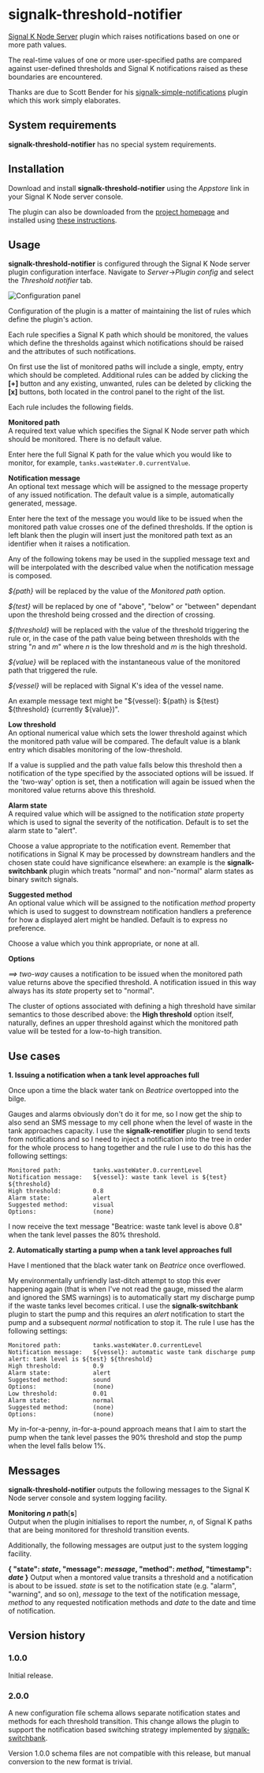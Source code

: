 # signalk-threshold-notifier

[Signal K Node Server](https://github.com/SignalK/signalk-server-node) plugin
which raises notifications based on one or more path values.

The real-time values of one or more user-specified paths are compared against
user-defined thresholds and Signal K notifications raised as these boundaries
are encountered. 

Thanks are due to Scott Bender for his
[signalk-simple-notifications](https://github.com/sbender9/signalk-simple-notifications)
plugin which this work simply elaborates.
## System requirements

__signalk-threshold-notifier__ has no special system requirements.
## Installation

Download and install __signalk-threshold-notifier__ using the _Appstore_ link
in your Signal K Node server console.

The plugin can also be downloaded from the
[project homepage](https://github.com/preeve9534/signalk-threshold-notifier)
and installed using
[these instructions](https://github.com/SignalK/signalk-server-node/blob/master/SERVERPLUGINS.md).
## Usage

 __signalk-threshold-notifier__ is configured through the Signal K Node server
plugin configuration interface.
Navigate to _Server_->_Plugin config_ and select the _Threshold notifier_ tab.

![Configuration panel](readme/config.png)

Configuration of the plugin is a matter of maintaining the list of rules which
define the plugin's action.

Each rule specifies a Signal K path which should be monitored, the values
which define the thresholds against which notifications should be raised and
the attributes of such notifications.

On first use the list of monitored paths will include a single, empty, entry
which should be completed.
Additional rules can be added by clicking the __[+]__ button and any existing,
unwanted, rules can be deleted by clicking the __[x]__ buttons, both located
in the control panel to the right of the list. 

Each rule includes the following fields.

__Monitored path__  
A required text value which specifies the Signal K Node server path which
should be monitored.
There is no default value.

Enter here the full Signal K path for the value which you would like to
monitor, for example, `tanks.wasteWater.0.currentValue`.

__Notification message__  
An optional text message which will be assigned to the message property of
any issued notification.
The default value is a simple, automatically generated, message.

Enter here the text of the message you would like to be issued when the
monitored path value crosses one of the defined thresholds.
If the option is left blank then the plugin will insert just the monitored
path text as an identifier when it raises a notification.

Any of the following tokens may be used in the supplied message text and will
be interpolated with the described value when the notification message is
composed.

_${path}_ will be replaced by the value of the _Monitored path_ option.

_${test}_ will be replaced by one of "above", "below" or "between" dependant
upon the threshold being crossed and the direction of crossing.

_${threshold}_ will be replaced with the value of the threshold triggering the
rule or, in the case of the path value being between thresholds with the
string "_n_ and _m_" where _n_ is the low threshold and _m_ is the high
threshold.

_${value}_ will be replaced with the instantaneous value of the monitored path
that triggered the rule.

_${vessel}_ will be replaced with Signal K's idea of the vessel name.

An example message text might be "${vessel}: ${path} is ${test} ${threshold} (currently ${value})".

__Low threshold__  
An optional numerical value which sets the lower threshold against which the
monitored path value will be compared.
The default value is a blank entry which disables monitoring of the
low-threshold.

If a value is supplied and the path value falls below this threshold then a
notification of the type specified by the associated options will be issued.
If the 'two-way' option is set, then a notification will again be issued when
the monitored value returns above this threshold.

__Alarm state__  
A required value which will be assigned to the notification _state_ property
which is used to signal the severity of the notification.
Default is to set the alarm state to "alert".

Choose a value appropriate to the notification event.
Remember that notifications in Signal K may be processed by downstream handlers
and the chosen state could have significance elsewhere: an example is the
__signalk-switchbank__ plugin which treats "normal" and non-"normal" alarm
states as binary switch signals.

__Suggested method__  
An optional value which will be assigned to the notification _method_ property
which is used to suggest to downstream notification handlers a preference for
how a displayed alert might be handled.
Default is to express no preference.

Choose a value which you think appropriate, or none at all.

__Options__  

_==> two-way_ causes a notification to be issued when the monitored path value
returns above the specified threshold.
A notification issued in this way always has its _state_ property set to
"normal".

The cluster of options associated with defining a high threshold have similar
semantics to those described above: the __High threshold__ option itself,
naturally, defines an upper threshold against which the monitored path value
will be tested for a low-to-high transition.
## Use cases

__1.  Issuing a notification when a tank level approaches full__

Once upon a time the black water tank on _Beatrice_ overtopped into the bilge.

Gauges and alarms obviously don't do it for me, so I now get the ship to also
send an SMS message to my cell phone when the level of waste in the tank
approaches capacity.
I use the __signalk-renotifier__ plugin to send texts from notifications and
so I need to inject a notification into the tree in order for the whole
process to hang together and the rule I use to do this has the following
settings:
```
Monitored path:         tanks.wasteWater.0.currentLevel
Notification message:   ${vessel}: waste tank level is ${test} ${threshold}
High threshold:         0.8
Alarm state:            alert
Suggested method:       visual
Options:                (none)
```
I now receive the text message "Beatrice: waste tank level is above 0.8" when
the tank level passes the 80% threshold.

__2.  Automatically starting a pump when a tank level approaches full__

Have I mentioned that the black water tank on _Beatrice_ once overflowed.

My environmentally unfriendly last-ditch attempt to stop this ever happening
again (that is when I've not read the gauge, missed the alarm and ignored the
SMS warnings) is to automatically start my discharge pump if the waste tanks
level becomes critical.
I use the __signalk-switchbank__ plugin to start the pump and this requires
an _alert_ notification to start the pump and a subsequent _normal_
notification to stop it. 
The rule I use has the following settings:
```
Monitored path:         tanks.wasteWater.0.currentLevel
Notification message:   ${vessel}: automatic waste tank discharge pump alert: tank level is ${test} ${threshold}
High threshold:         0.9
Alarm state:            alert
Suggested method:       sound
Options:                (none)
Low threshold:          0.01
Alarm state:            normal
Suggested method:       (none)
Options:                (none)
```
My in-for-a-penny, in-for-a-pound approach means that I aim to start the
pump when the tank level passes the 90% threshold and stop the pump when
the level falls below 1%. 

## Messages

__signalk-threshold-notifier__ outputs the following messages to the Signal K
Node server console and system logging facility.

__Monitoring *n* path__[__s__]  
Output when the plugin initialises to report the number, *n*, of Signal K
paths that are being monitored for threshold transition events.

Additionally, the following messages are output just to the system logging
facility.

__{ "state": *state*, "message": *message*, "method": *method*, "timestamp": *date* }__
Output when a montored value transits a threshold and a notification is about
to be issued.
*state* is set to the notification state (e.g. "alarm", "warning", and so on),
*message* to the text of the notification message, *method* to any requested
notification methods and *date* to the date and time of notification.
## Version history

### 1.0.0

Initial release.

### 2.0.0

A new configuration file schema allows separate notification states and
methods for each threshold transition.
This change allows the plugin to support the notification based switching
strategy implemented by
[signalk-switchbank](https://github.com/preeve9534/signalk-switchbank).

Version 1.0.0 schema files are not compatible with this release, but manual
conversion to the new format is trivial.

